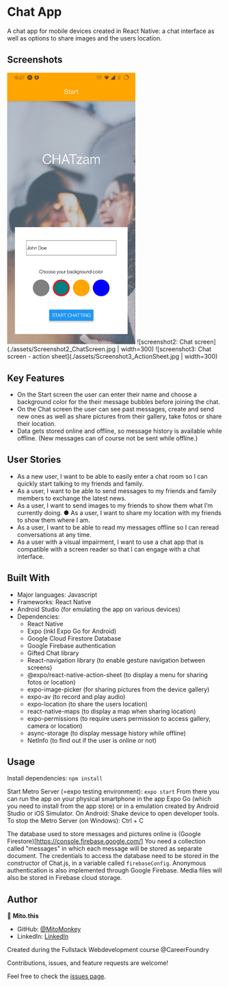 # Chat App

A chat app for mobile devices created in React Native: a chat interface as well as options to share images and the users location.

## Screenshots

<img src="./assets/Screenshot1_StartScreen.jpg" width="300">
![screenshot2: Chat screen](./assets/Screenshot2_ChatScreen.jpg | width=300)
![screenshot3: Chat screen - action sheet](./assets/Screenshot3_ActionSheet.jpg | width=300)

## Key Features
* On the Start screen the user can enter their name and choose a background color for the their message bubbles before joining the chat. 
* On the Chat screen the user can see past messages, create and send new ones as well as share pictures from their gallery, take fotos or share their location.
* Data gets stored online and offline, so message history is available while offline. (New messages can of course not be sent while offline.)

## User Stories 
* As a new user, I want to be able to easily enter a chat room so I can quickly start talking to my friends and family.
* As a user, I want to be able to send messages to my friends and family members to exchange the latest news.
* As a user, I want to send images to my friends to show them what I’m currently doing. ● As a user, I want to share my location with my friends to show them where I am.
* As a user, I want to be able to read my messages offline so I can reread conversations at any time. 
* As a user with a visual impairment, I want to use a chat app that is compatible with a screen reader so that I can engage with a chat interface. 

## Built With
- Major languages: Javascript
- Frameworks: React Native
- Android Studio (for emulating the app on various devices)
- Dependencies:
    * React Native
    * Expo (inkl Expo Go for Android)
    * Google Cloud Firestore Database
    * Google Firebase authentication
    * Gifted Chat library
    * React-navigation library (to enable gesture navigation between screens)
    * @expo/react-native-action-sheet (to display a menu for sharing fotos or location)
    * expo-image-picker (for sharing pictures from the device gallery)
    * expo-av (to record and play audio)
    * expo-location (to share the users location)
    * react-native-maps (to display a map when sharing location)
    * expo-permissions (to require users permission to access gallery, camera or location)
    * async-storage (to display message history while offline)
    * NetInfo (to find out if the user is online or not)

## Usage
Install dependencies: `npm install`

Start Metro Server (=expo testing environment): `expo start` 
From there you can run the app on your physical smartphone in the app Expo Go (which you need to install from the app store) or in a emulation created by Android Studio or iOS Simulator.
On Android: Shake device to open developer tools.
To stop the Metro Server (on Windows): Ctrl + C

The database used to store messages and pictures online is (Google Firestore)[https://console.firebase.google.com/]
You need a collection called "messages" in which each message will be stored as separate document.
The credentials to access the database need to be stored in the constructor of Chat.js, in a variable called `firebaseConfig`.
Anonymous authentication is also implemented through Google Firebase. 
Media files will also be stored in Firebase cloud storage.

## Author
👤 **Mito.this**
- GitHub: [@MitoMonkey](https://github.com/MitoMonkey/)
- LinkedIn: [LinkedIn](https://www.linkedin.com/in/michael-flohrsch%C3%BCtz-8a58321b3/)

Created during the Fullstack Webdevelopment course @CareerFoundry

Contributions, issues, and feature requests are welcome!

Feel free to check the [issues page](../../issues/).
